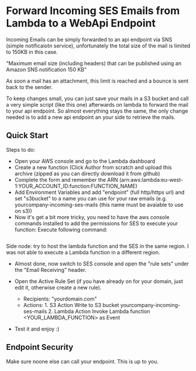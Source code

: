 
# Forward Incoming SES Emails from Lambda to a WebApi Endpoint

Incoming Emails can be simply forwarded to an api endpoint via SNS (simple notificaiotn service), unfortunately
the total size of the mail is limited to 150KB in this case.

"Maximum email size (including headers) that can be published using an Amazon SNS notification
 150 KB"

 As soon a mail has an attachment, this limit is reached and a bounce is sent back to the sender.

 To keep changes small, you can just save your mails in a S3 bucket and call a very simple script (like this one) afterwards on lambda
 to forward the mail to your api endpoint. So almost everything stays the same, the only change needed is to add a new api endpoint an
 your side to retrieve the mails.

## Quick Start
 Steps to do:
 - Open your AWS console and go to the Lambda dashboard
 - Create a new function (Click Author from scratch and upload this archive (zipped as you can directly download it from github)
 - Complete the form and remember the ARN (arn:aws:lambda:eu-west-1:YOUR_ACCOUNT_ID:function:FUNCTION_NAME)
 - Add Environment Variables and add "endpoint" (full http/https url) and set "s3bucket" to a name you can use for your raw emails (e.g. yourcompany-incoming-ses-mails (this name must be avaiable to use on s3))
 - Now it's get a bit more tricky, you need to have the aws console commands installed to add the permissions for SES to execute your function:
 Execute following command:
 ```aws lambda add-permission --function-name <ARN of the functino> --statement-id=GiveSESPermissionToInvokeFunction --principal=ses.amazonaws.com --action=lambda:InvokeFunction --source-account=<YOUR_ACCOUNT_ID> --region "eu-west-1" // or the regino you have created the lambda function
```
Side node: try to host the lambda function and the SES in the same region. I was not able to execute a Lambda function in a different region.
 - Almost done, now switch to SES console and open the "rule sets" under the "Email Receiving" header.
 - Open the Active Rule Set (if you have already on for your domain, just edit it, otherwise create a new rule).
    - Recipients: "yourdomain.com"
    - Actions: 1. S3 Action
               Write to S3 bucket yourcompany-incoming-ses-mails
               2. Lambda Action
               Invoke Lambda function <YOUR_LAMBDA_FUNCTION> as Event

 - Test it and enjoy :)


## Endpoint Security
Make sure noone else can call your endpoint. This is up to you.